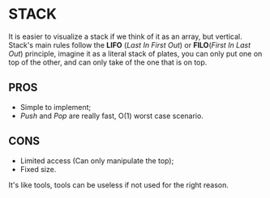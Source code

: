 
# STACK  

It is easier to visualize a stack if we think of it as an array, but vertical. Stack's main rules follow the **LIFO** (*Last In First Out*) or **FILO**(*First In Last Out*) principle, imagine it as a literal stack of plates, you can only put one on top of the other, and can only take of the one that is on top.  
  
## PROS  
- Simple to implement;
- *Push* and *Pop* are really fast, O(1) worst case scenario.

## CONS
- Limited access (Can only manipulate the top);
- Fixed size.

It's like tools, tools can be useless if not used for the right reason.  